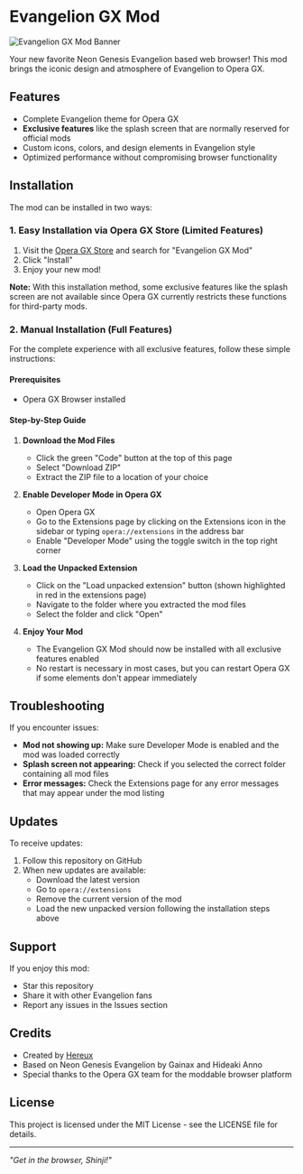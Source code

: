 # Evangelion GX Mod

![Evangelion GX Mod Banner](./wallpaper/dark.png)

Your new favorite Neon Genesis Evangelion based web browser! This mod brings the iconic design and atmosphere of Evangelion to Opera GX.

## Features

- Complete Evangelion theme for Opera GX
- **Exclusive features** like the splash screen that are normally reserved for official mods
- Custom icons, colors, and design elements in Evangelion style
- Optimized performance without compromising browser functionality

## Installation

The mod can be installed in two ways:

### 1. Easy Installation via Opera GX Store (Limited Features)

1. Visit the [Opera GX Store](https://store.gx.me/) and search for "Evangelion GX Mod"
2. Click "Install"
3. Enjoy your new mod!

**Note:** With this installation method, some exclusive features like the splash screen are not available since Opera GX currently restricts these functions for third-party mods.

### 2. Manual Installation (Full Features)

For the complete experience with all exclusive features, follow these simple instructions:

#### Prerequisites
- Opera GX Browser installed

#### Step-by-Step Guide

1. **Download the Mod Files**
   - Click the green "Code" button at the top of this page
   - Select "Download ZIP"
   - Extract the ZIP file to a location of your choice

2. **Enable Developer Mode in Opera GX**
   - Open Opera GX
   - Go to the Extensions page by clicking on the Extensions icon in the sidebar or typing `opera://extensions` in the address bar
   - Enable "Developer Mode" using the toggle switch in the top right corner

3. **Load the Unpacked Extension**
   - Click on the "Load unpacked extension" button (shown highlighted in red in the extensions page)
   - Navigate to the folder where you extracted the mod files
   - Select the folder and click "Open"

4. **Enjoy Your Mod**
   - The Evangelion GX Mod should now be installed with all exclusive features enabled
   - No restart is necessary in most cases, but you can restart Opera GX if some elements don't appear immediately

## Troubleshooting

If you encounter issues:

- **Mod not showing up:** Make sure Developer Mode is enabled and the mod was loaded correctly
- **Splash screen not appearing:** Check if you selected the correct folder containing all mod files
- **Error messages:** Check the Extensions page for any error messages that may appear under the mod listing

## Updates

To receive updates:
1. Follow this repository on GitHub
2. When new updates are available:
   - Download the latest version
   - Go to `opera://extensions`
   - Remove the current version of the mod
   - Load the new unpacked version following the installation steps above

## Support

If you enjoy this mod:
- Star this repository
- Share it with other Evangelion fans
- Report any issues in the Issues section

## Credits

- Created by [Hereux](https://github.com/Hereux)
- Based on Neon Genesis Evangelion by Gainax and Hideaki Anno
- Special thanks to the Opera GX team for the moddable browser platform

## License

This project is licensed under the MIT License - see the LICENSE file for details.

---

*"Get in the browser, Shinji!"*
